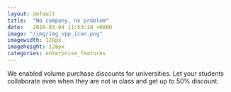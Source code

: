 ```yaml
---
layout: default
title:  "No company, no problem"
date:   2016-03-04 11:53:18 +0800
image: "/img/img_vpp_icon.png"
imagewidth: 128px
imageheight: 128px
categories: enterprise_features
---
```


We enabled volume purchase discounts for universities. Let your students collaborate even when they are not in class and get up to 50% discount.
